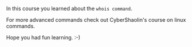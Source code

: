 In this course you learned about the `whois command`.  

For more advanced commands check out CyberShaolin's course on linux commands.  

Hope you had fun learning. :-)  

